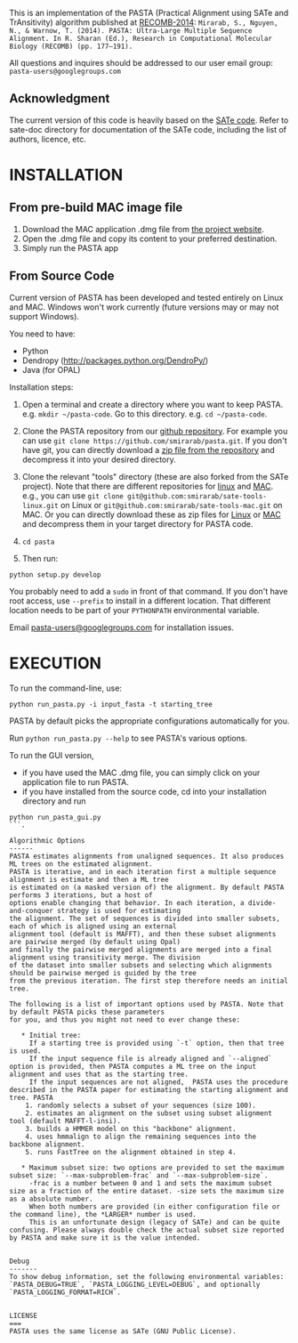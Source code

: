 This is an implementation of the PASTA (Practical Alignment using SATe and TrAnsitivity) algorithm published at [RECOMB-2014](http://link.springer.com/chapter/10.1007%2F978-3-319-05269-4_15#):
``
Mirarab, S., Nguyen, N., & Warnow, T. (2014). PASTA: Ultra-Large Multiple Sequence Alignment. In R. Sharan (Ed.), Research in Computational Molecular Biology (RECOMB) (pp. 177–191).
``

All questions and inquires should be addressed to our user email group: `pasta-users@googlegroups.com`

Acknowledgment 
---
The current version of this code is heavily based on the [SATe code](http://phylo.bio.ku.edu/software/sate/sate.html). Refer to sate-doc directory for documentation of the SATe code, including the list of authors, licence, etc.  



INSTALLATION
===

From pre-build MAC image file
------
1. Download the MAC application .dmg file from [the project website](http://www.cs.utexas.edu/~phylo/software/pasta/).
2. Open the .dmg file and copy its content to your preferred destination.
3. Simply run the PASTA app

From Source Code
------
Current version of PASTA has been developed and tested entirely on Linux and MAC. 
Windows won't work currently (future versions may or may not support Windows). 

You need to have:
- Python 
- Dendropy (http://packages.python.org/DendroPy/)
- Java (for OPAL)

Installation steps:

1. Open a terminal and create a directory where you want to keep PASTA. e.g. `mkdir ~/pasta-code`. Go to this directory. e.g. `cd ~/pasta-code`.

2. Clone the PASTA repository from our [github repository](https://github.com/smirarab/pasta). For example you can use `git clone https://github.com/smirarab/pasta.git`.
If you don't have git, you can directly download a [zip file from the repository](https://github.com/smirarab/pasta/archive/master.zip) and decompress it into your desired directory. 

3.  Clone the relevant "tools" directory (these are also forked from the SATe project). Note that there are different repositories for [linux](https://github.com/smirarab/sate-tools-linux) and [MAC](https://github.com/smirarab/sate-tools-mac). e.g., you can use `git clone git@github.com:smirarab/sate-tools-linux.git` on Linux or `git@github.com:smirarab/sate-tools-mac.git` on MAC. Or you can directly download these as zip files for [Linux](https://github.com/smirarab/sate-tools-linux/archive/master.zip) or [MAC](https://github.com/smirarab/sate-tools-mac/archive/master.zip) and decompress them in your target directory for PASTA code.

4. `cd pasta`

5. Then run:

`
  python setup.py develop 
`

You probably need to add a `sudo` in front of that command. If you don't have root access, use `--prefix` to install in a different location.
That different location needs to be part of your `PYTHONPATH` environmental variable. 

Email pasta-users@googlegroups.com for installation issues. 


EXECUTION
====
To run the command-line, use:

```
python run_pasta.py -i input_fasta -t starting_tree 
```

PASTA by default picks the appropriate configurations automatically for you. 

Run ``python run_pasta.py --help`` to see PASTA's various options. 

To run the GUI version, 
* if you have used the MAC .dmg file, you can simply click on your application file to run PASTA. 
* if you have installed from the source code, cd into your installation directory and run 
```
python run_pasta_gui.py
```.

Algorithmic Options
------
PASTA estimates alignments from unaligned sequences. It also produces ML trees on the estimated alignment.
PASTA is iterative, and in each iteration first a multiple sequence alignment is estimate and then a ML tree
is estimated on (a masked version of) the alignment. By default PASTA performs 3 iterations, but a host of 
options enable changing that behavior. In each iteration, a divide-and-conquer strategy is used for estimating
the alignment. The set of sequences is divided into smaller subsets, each of which is aligned using an external
alignment tool (default is MAFFT), and then these subset alignments are pairwise merged (by default using Opal)
and finally the pairwise merged alignments are merged into a final alignment using transitivity merge. The division
of the dataset into smaller subsets and selecting which alignments should be pairwise merged is guided by the tree
from the previous iteration. The first step therefore needs an initial tree. 

The following is a list of important options used by PASTA. Note that by default PASTA picks these parameters
for you, and thus you might not need to ever change these:

   * Initial tree: 
     If a starting tree is provided using `-t` option, then that tree is used.
     If the input sequence file is already aligned and `--aligned` option is provided, then PASTA computes a ML tree on the input alignment and uses that as the starting tree. 
     If the input sequences are not aligned,  PASTA uses the procedure described in the PASTA paper for estimating the starting alignment and tree. PASTA 
	1. randomly selects a subset of your sequences (size 100).
	2. estimates an alignment on the subset using subset alignment tool (default MAFFT-l-insi).
	3. builds a HMMER model on this "backbone" alignment.
	4. uses hmmalign to align the remaining sequences into the backbone alignment. 
	5. runs FastTree on the alignment obtained in step 4.

   * Maximum subset size: two options are provided to set the maximum subset size: `--max-subproblem-frac` and `--max-subproblem-size`. 
     -frac is a number between 0 and 1 and sets the maximum subset size as a fraction of the entire dataset. -size sets the maximum size as a absolute number.
     When both numbers are provided (in either configuration file or the command line), the *LARGER* number is used. 
     This is an unfortunate design (legacy of SATe) and can be quite confusing. Please always double check the actual subset size reported by PASTA and make sure it is the value intended.


Debug
-------
To show debug information, set the following environmental variables: `PASTA_DEBUG=TRUE`, `PASTA_LOGGING_LEVEL=DEBUG`, and optionally `PASTA_LOGGING_FORMAT=RICH`.


LICENSE
===
PASTA uses the same license as SATe (GNU Public License).
